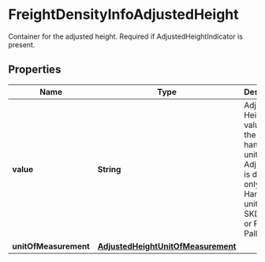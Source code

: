 

# FreightDensityInfoAdjustedHeight

Container for the adjusted height.  Required if AdjustedHeightIndicator is present.

## Properties

| Name | Type | Description | Notes |
|------------ | ------------- | ------------- | -------------|
|**value** | **String** | Adjusted Height value for the handling unit.  Height Adjustment is done only when Handling unit type is SKD &#x3D; Skid or PLT &#x3D; Pallet. |  |
|**unitOfMeasurement** | [**AdjustedHeightUnitOfMeasurement**](AdjustedHeightUnitOfMeasurement.md) |  |  |



